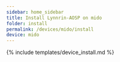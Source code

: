 ```yaml
---
sidebar: home_sidebar
title: Install Lynnrin-AOSP on mido
folder: install
permalink: /devices/mido/install
device: mido
---
```

{% include templates/device_install.md %}
